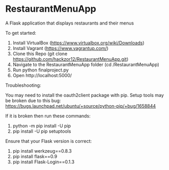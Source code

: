 # RestaurantMenuApp
A Flask application that displays restaurants and their menus

To get started:
1. Install VirtualBox (https://www.virtualbox.org/wiki/Downloads)
2. Install Vagrant (https://www.vagrantup.com/)
3. Clone this Repo (git clone https://github.com/hackzor12/RestaurantMenuApp.git)
4. Navigate to the RestaurantMenuApp folder (cd /RestaurantMenuApp)
5. Run python finalproject.py
6. Open http://localhost:5000/

Troubleshooting:

You may need to install the oauth2client package with pip. 
Setup tools may be broken due to this bug: https://bugs.launchpad.net/ubuntu/+source/python-pip/+bug/1658844

If it is broken then run these commands:
1. python -m pip install -U pip
2. pip install -U pip setuptools

Ensure that your Flask version is correct: 
1. pip install werkzeug==0.8.3
2. pip install flask==0.9
3. pip install Flask-Login==0.1.3

